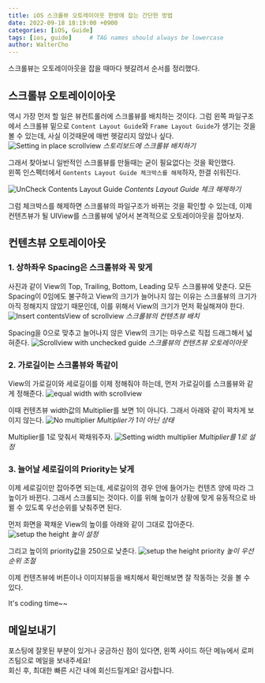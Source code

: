 ```yaml
---
title: iOS 스크롤뷰 오토레이아웃 한방에 잡는 간단한 방법
date: 2022-09-18 18:19:00 +0900
categories: [iOS, Guide]
tags: [ios, guide]     # TAG names should always be lowercase
author: WalterCho
---
```


스크롤뷰는 오토레이아웃을 잡을 때마다 헷갈려서 순서를 정리했다.

## 스크롤뷰 오토레이이아웃
역시 가장 먼저 할 일은 뷰컨트롤러에 스크롤뷰를 배치하는 것이다. 그럼 왼쪽 파일구조에서 스크롤뷰 밑으로 `Content Layout Guide`와 `Frame Layout Guide`가 생기는 것을 볼 수 있는데, 사실 이것때문에 매번 헷갈리지 않았나 싶다.
![Setting in place scrollview](/post_img/20220918/setting_in_place_scrollview.png)
_스토리보드에 스크롤뷰 배치하기_

그래서 찾아보니 일반적인 스크롤뷰를 만들때는 굳이 필요없다는 것을 확인했다.<br>
왼쪽 인스펙터에서 `Gontents Layout Guide 체크박스를 해제`하자, 한결 쉬워진다.

![UnCheck Contents Layout Guide](/post_img/20220918/uncheck_contents_layout_guide.png)
_Contents Layout Guide 체크 해제하기_

그럼 체크박스를 해제하면 스크롤뷰의 파일구조가 바뀌는 것을 확인할 수 있는데, 이제 컨텐츠뷰가 될 UIView를 스크롤뷰에 넣어서 본격적으로 오토레이아웃을 잡아보자.

## 컨텐츠뷰 오토레이아웃
### 1. 상하좌우 Spacing은 스크롤뷰와 꼭 맞게
사진과 같이 View의 Top, Trailing, Bottom, Leading 모두 스크롤뷰에 맞춘다. 모든 Spacing이 0임에도 불구하고 View의 크기가 늘어나지 않는 이유는 스크롤뷰의 크기가 아직 정해지지 않았기 때문인데, 이를 위해서 View의 크기가 먼저 확실해져야 한다.
![Insert contentsView of scrollview](/post_img/20220918/insert_contents_view_of_scrollview.png)
_스크롤뷰의 컨텐츠뷰 배치_

Spacing을 0으로 맞추고 늘어나지 않은 View의 크기는 마우스로 직접 드래그해서 넓혀준다.
![Scrollview with unchecked guide](/post_img/20220918/setting_contents_view_auto_layout.png)
_스크롤뷰의 컨텐츠뷰 오토레이아웃_

### 2. 가로길이는 스크롤뷰와 똑같이
View의 가로길이와 세로길이를 이제 정해줘야 하는데, 먼저 가로길이를 스크롤뷰와 같게 정해준다.
![equal width with scrollview](/post_img/20220918/equal_width_with_scrollview.png)

이때 컨텐츠뷰 width값의 Multiplier를 보면 1이 아니다. 그래서 아래와 같이 꽉차게 보이지 않는다.
![No multiplier](/post_img/20220918/width_no_multiplier.png)
_Multiplier가 1이 아닌 상태_

Multiplier를 1로 맞춰서 꽉채워주자.
![Setting width multiplier](/post_img/20220918/width_multiplier.png)
_Multiplier를 1로 설정_

### 3. 늘어날 세로길이의 Priority는 낮게
이제 세로길이만 잡아주면 되는데, 세로길이의 경우 안에 들어가는 컨텐츠 양에 따라 그 높이가 바뀐다. 그래서 스크롤되는 것이다. 이를 위해 높이가 상황에 맞게 유동적으로 바뀔 수 있도록 우선순위를 낮춰주면 된다.

먼저 화면을 꽉채운 View의 높이를 아래와 같이 그대로 잡아준다.
![setup the height](/post_img/20220918/setup_height.png)
_높이 설정_

그리고 높이의 priority값을 250으로 낮춘다.
![setup the height priority](/post_img/20220918/setup_height_priority.png)
_높이 우선순위 조절_

이제 컨텐츠뷰에 버튼이나 이미지뷰등을 배치해서 확인해보면 잘 작동하는 것을 볼 수 있다.

<!-- gif 이미지를... -->

<!--스토리보드에서 뷰를 시뮬레이터 크기 이상으러 넣고 싶다면, 아래 링크에서 사이즈를 조절할 수 있다.
링크 -->
<!-- 링크는 어떻게.. -->

It's coding time~~

## 메일보내기
포스팅에 잘못된 부분이 있거나 궁금하신 점이 있다면, 왼쪽 사이드 하단 메뉴에서 로퍼즈팀으로 메일을 보내주세요!<br>
회신 후, 최대한 빠른 시간 내에 회신드릴게요! 감사합니다.